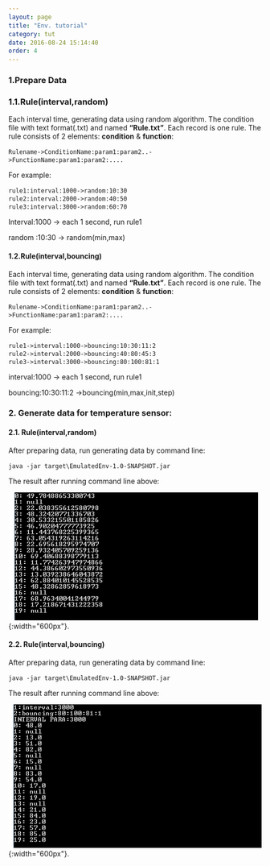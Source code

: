 ```yaml
---
layout: page
title: "Env. tutorial"
category: tut
date: 2016-08-24 15:14:40
order: 4
---
```


### 1.Prepare Data

### 1.1.Rule(interval,random)

Each interval time, generating data using random algorithm. The condition file with text format(.txt) and named **“Rule.txt”**. Each record is one rule. The rule consists of 2 elements: **condition** & **function**:

    Rulename->ConditionName:param1:param2..->FunctionName:param1:param2:....

For example: 

    rule1:interval:1000->random:10:30
    rule2:interval:2000->random:40:50
    rule3:interval:3000->random:60:70
    
Interval:1000 -> each 1 second, run rule1

random :10:30 -> random(min,max)

#### 1.2.Rule(interval,bouncing)

Each interval time, generating data using random algorithm. The condition file with text format(.txt) and named **“Rule.txt”**. Each record is one rule. The rule consists of 2 elements: **condition** & **function**:

    Rulename->ConditionName:param1:param2..->FunctionName:param1:param2:....

For example: 

    rule1->interval:1000->bouncing:10:30:11:2
    rule2->interval:2000->bouncing:40:80:45:3
    rule3->interval:3000->bouncing:80:100:81:1

interval:1000 -> each 1 second, run rule1

bouncing:10:30:11:2 ->bouncing(min,max,init,step)

### 2. Generate data for temperature sensor:

#### 2.1. Rule(interval,random)

After preparing data, run generating data by command line: 

    java -jar target\EmulatedEnv-1.0-SNAPSHOT.jar 

The result after running command line above: 

![interval random](../images/emultedEnvRandom.png "GenData interval random"){:width="600px"}.

#### 2.2. Rule(interval,bouncing)

After preparing data, run generating data by command line: 

    java -jar target\EmulatedEnv-1.0-SNAPSHOT.jar 

The result after running command line above: 

![interval bouncing](../images/emulatedEnvBouncing.png "GenData interval bouncing"){:width="600px"}.



